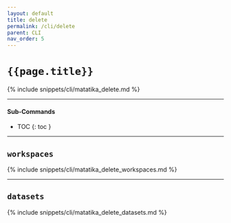```yaml
---
layout: default
title: delete
permalink: /cli/delete
parent: CLI
nav_order: 5
---
```


# `{{page.title}}`

{% include snippets/cli/matatika_delete.md %}

---

#### Sub-Commands

- TOC
{: toc }

---

## `workspaces`
{% include snippets/cli/matatika_delete_workspaces.md %}

---

## `datasets`
{% include snippets/cli/matatika_delete_datasets.md %}
